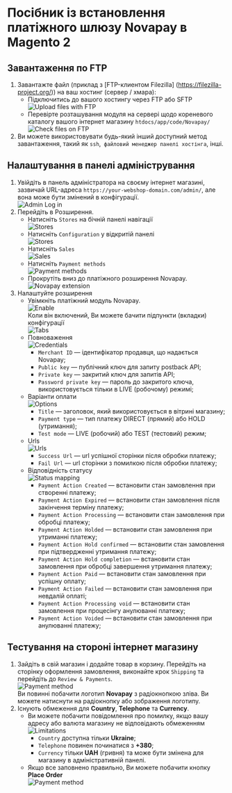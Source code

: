 # Посібник із встановлення платіжного шлюзу Novapay в Magento 2


## Завантаження по FTP
1. Завантажте файл (приклад з [FTP-клиентом Filezilla] (https://filezilla-project.org/)) на ваш хостинг (сервер / хмара):
    - Підключитись до вашого хостингу через FTP або SFTP
    ![Upload files with FTP](images/en/21-FTP-Upload.png)
    - Перевірте розташування модуля на сервері щодо кореневого каталогу вашого інтернет магазину `htdocs/app/code/Novapay/`  
    ![Check files on FTP](images/en/22-FTP-Done.png)
2. Ви можете використовувати будь-який інший доступний метод завантаження, такий як `ssh`,` файловий менеджер панелі хостінга`, інші.

## Налаштування в панелі адміністрування

1. Увійдіть в панель адміністратора на своєму інтернет магазині, зазвичай URL-адреса `https://your-webshop-domain.com/admin/`, але вона може бути змінений в конфігурації.  
![Admin Log in](images/en/01-Admin-Login.png)  
2. Перейдіть в Розширення.
    - Натисніть `Stores` на бічній панелі навігації  
    ![Stores](images/en/02-Admin-Menu-Stores.png)
    - Натисніть `Configuration` у відкритій панелі  
    ![Stores](images/en/03-Admin-Menu-Stores-Configuration.png)
    - Натисніть `Sales`  
    ![Sales](images/en/04-Admin-Menu-Sales.png)
    - Натисніть `Payment methods`  
    ![Payment methods](images/en/05-Admin-Menu-Payment-methods.png)
    - Прокрутіть вниз до платіжного розширення Novapay.  
    ![Novapay extension](images/en/06-Admin-Novapay-settings.png)
3. Налаштуйте розширення
    - Увімкніть платіжний модуль Novapay.  
    ![Enable](images/en/07-Admin-Novapay-enabled.png)  
    Коли він включений, Ви можете бачити підпункти (вкладки) конфігурації  
    ![Tabs](images/en/08-Admin-Novapay-tabs.png)  
    - Повноваження  
    ![Credentials](images/en/09-Admin-Novapay-credentials.png)  
        - `Merchant ID` — ідентифікатор продавця, що надається Novapay;
        - `Public key` — публічний ключ для запиту postback API;
        - `Private key` — закритий ключ для запитів API;
        - `Password private key` — пароль до закритого ключа, використовується тільки в LIVE (робочому) режимі;
    - Варіанти оплати  
    ![Options](images/en/10-Admin-Novapay-options.png)  
        - `Title` — заголовок, який використовується в вітрині магазину;
        - `Payment type` — тип платежу DIRECT (прямий) або HOLD (утримання);
        - `Test mode` — LIVE (робочий) або TEST (тестовий) режим;
    - Urls  
    ![Urls](images/en/11-Admin-Novapay-redirects.png)  
        - `Success Url` — url успішної сторінки після обробки платежу;
        - `Fail Url` — url сторінки з помилкою після обробки платежу;
    - Відповідність статусу  
    ![Status mapping](images/en/12-Admin-Novapay-statuses.png)  
        - `Payment Action Created` — встановити стан замовлення при створенні платежу;
        - `Payment Action Expired` — встановити стан замовлення після закінчення терміну платежу;
        - `Payment Action Processing` — встановити стан замовлення при обробці платежу;
        - `Payment Action Holded` — встановити стан замовлення при утриманні платежу;
        - `Payment Action Hold confirmed` — встановити стан замовлення при підтвердженні утримання платежу;
        - `Payment Action Hold completion` — встановити стан замовлення при обробці завершення утримання платежу;
        - `Payment Action Paid` — встановити стан замовлення при успішну оплату;
        - `Payment Action Failed` — встановити стан замовлення при невдалій оплаті;
        - `Payment Action Processing void` — встановити стан замовлення при процесінгу анулюванні платежу;
        - `Payment Action Voided` — встановити стан замовлення при анулюванні платежу;

## Тестування на стороні інтернет магазину
1. Зайдіть в свій магазин і додайте товар в корзину. Перейдіть на сторінку оформлення замовлення, виконайте крок `Shipping` та перейдіть до `Review & Payments`.  
![Payment method](images/en/31-Front-Reviews-and-Payments.png)  
Ви повинні побачити логотип **Novapay** з радіокнопкою зліва. Ви можете натиснути на радіокнопку або зображення логотипу.
2. Існують обмеження для **Country**, **Telephone** та **Currency**. 
    - Ви можете побачити повідомлення про помилку, якщо вашу адресу або валюта магазину не відповідають обмеженням    
    ![Limitations](images/en/32-Front-Limitations.png)  
        - `Country` доступна тільки **Ukraine**;
        - `Telephone` повинен починатися з **+380**;
        - `Currency` тільки **UAH** (гривня) та може бути змінена для магазину в адміністративній панелі.
    - Якщо все заповнено правильно, Ви можете побачити кнопку **Place Order**  
    ![Payment method](images/en/33-Front-Payment-method.png)  